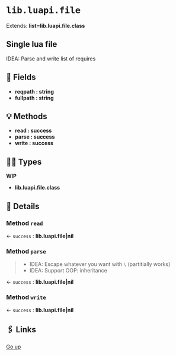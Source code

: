 # `lib.luapi.file`

Extends: **list=lib.luapi.file.class**

## Single lua file

IDEA: Parse and write list of requires

## 📜 Fields

+ **reqpath : string**
+ **fullpath : string**

## 💡 Methods

+ **read : success**
+ **parse : success**
+ **write : success**

## 👨‍👦 Types

**WIP**
+ **lib.luapi.file.class**

## 🧩 Details

### Method `read`

← `success` : **lib.luapi.file|nil**

### Method `parse`

> + IDEA: Escape whatever you want with `\` (partitially works)
> + IDEA: Support OOP: inheritance

← `success` : **lib.luapi.file|nil**

### Method `write`

← `success` : **lib.luapi.file|nil**

## 🖇️ Links

[Go up](..)
